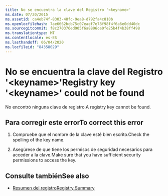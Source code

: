 ```yaml
---
title: No se encuentra la clave del Registro '<keyname>'
ms.date: 07/20/2015
ms.assetid: ca4eb74f-8303-48fc-9ea8-d792fa4c810b
ms.openlocfilehash: 7ae6662bcb75c07eaef7e78f98f4f6a6e0dd40dc
ms.sourcegitcommit: f8c270376ed905f6a8896ce0fe25b4f4b38ff498
ms.translationtype: MT
ms.contentlocale: es-ES
ms.lasthandoff: 06/04/2020
ms.locfileid: "84358029"
---
```

# <a name="registry-key-keyname-could-not-be-found"></a><span data-ttu-id="e698b-102">No se encuentra la clave del Registro '\<keyname>'</span><span class="sxs-lookup"><span data-stu-id="e698b-102">Registry key '\<keyname>' could not be found</span></span>
<span data-ttu-id="e698b-103">No encontró ninguna clave de registro.</span><span class="sxs-lookup"><span data-stu-id="e698b-103">A registry key cannot be found.</span></span>  
  
## <a name="to-correct-this-error"></a><span data-ttu-id="e698b-104">Para corregir este error</span><span class="sxs-lookup"><span data-stu-id="e698b-104">To correct this error</span></span>  
  
1. <span data-ttu-id="e698b-105">Compruebe que el nombre de la clave esté bien escrito.</span><span class="sxs-lookup"><span data-stu-id="e698b-105">Check the spelling of the key name.</span></span>  
  
2. <span data-ttu-id="e698b-106">Asegúrese de que tiene los permisos de seguridad necesarios para acceder a la clave.</span><span class="sxs-lookup"><span data-stu-id="e698b-106">Make sure that you have sufficient security permissions to access the key.</span></span>  
  
## <a name="see-also"></a><span data-ttu-id="e698b-107">Consulte también</span><span class="sxs-lookup"><span data-stu-id="e698b-107">See also</span></span>

- [<span data-ttu-id="e698b-108">Resumen del registro</span><span class="sxs-lookup"><span data-stu-id="e698b-108">Registry Summary</span></span>](../language-reference/keywords/registry-summary.md)
